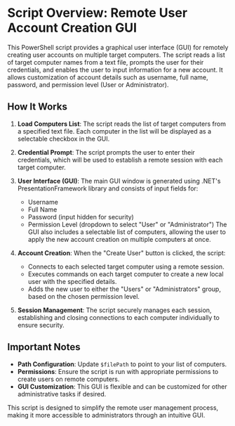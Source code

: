 # Script Overview: Remote User Account Creation GUI

This PowerShell script provides a graphical user interface (GUI) for remotely creating user accounts on multiple target computers. The script reads a list of target computer names from a text file, prompts the user for their credentials, and enables the user to input information for a new account. It allows customization of account details such as username, full name, password, and permission level (User or Administrator).

## How It Works

1. **Load Computers List**: 
   The script reads the list of target computers from a specified text file. Each computer in the list will be displayed as a selectable checkbox in the GUI.

2. **Credential Prompt**:
   The script prompts the user to enter their credentials, which will be used to establish a remote session with each target computer.

3. **User Interface (GUI)**:
   The main GUI window is generated using .NET's PresentationFramework library and consists of input fields for:
   - Username
   - Full Name
   - Password (input hidden for security)
   - Permission Level (dropdown to select "User" or "Administrator")
   The GUI also includes a selectable list of computers, allowing the user to apply the new account creation on multiple computers at once.

4. **Account Creation**:
   When the "Create User" button is clicked, the script:
   - Connects to each selected target computer using a remote session.
   - Executes commands on each target computer to create a new local user with the specified details.
   - Adds the new user to either the "Users" or "Administrators" group, based on the chosen permission level.

5. **Session Management**:
   The script securely manages each session, establishing and closing connections to each computer individually to ensure security.

## Important Notes
- **Path Configuration**: Update `$filePath` to point to your list of computers.
- **Permissions**: Ensure the script is run with appropriate permissions to create users on remote computers.
- **GUI Customization**: This GUI is flexible and can be customized for other administrative tasks if desired.

This script is designed to simplify the remote user management process, making it more accessible to administrators through an intuitive GUI.

